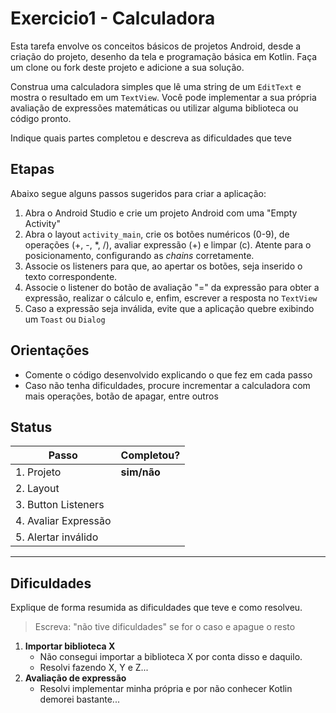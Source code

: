# Exercicio1 - Calculadora

Esta tarefa envolve os conceitos básicos de projetos Android, desde a criação do projeto, desenho da tela e programação básica em Kotlin. Faça um clone ou fork deste projeto e adicione a sua solução.

Construa uma calculadora simples que lê uma string de um `EditText` e mostra o resultado em um `TextView`. Você pode implementar a sua própria avaliação de expressões matemáticas ou utilizar alguma biblioteca ou código pronto.

Indique quais partes completou e descreva as dificuldades que teve

## Etapas

Abaixo segue alguns passos sugeridos para criar a aplicação:

1. Abra o Android Studio e crie um projeto Android com uma "Empty Activity"
2. Abra o layout `activity_main`, crie os botões numéricos (0-9), de operações (+, -, *, /), avaliar expressão (+) e limpar (c). Atente para o posicionamento, configurando as _chains_  corretamente.
3. Associe os listeners para que, ao apertar os botões, seja inserido o texto correspondente.
4. Associe o listener do botão de avaliação "=" da expressão para obter a expressão, realizar o cálculo e, enfim, escrever a resposta no `TextView`
5. Caso a expressão seja inválida, evite que a aplicação quebre exibindo um `Toast` ou `Dialog`

## Orientações

- Comente o código desenvolvido explicando o que fez em cada passo
- Caso não tenha dificuldades, procure incrementar a calculadora com mais operações, botão de apagar, entre outros

## Status

| Passo | Completou? |
| ----- | ---------- |
|   1. Projeto            | **sim/não** |
|   2. Layout             |            |
|   3. Button Listeners   |            |
|   4. Avaliar Expressão  |            |
|   5. Alertar inválido   |            |

----------
## Dificuldades

Explique de forma resumida as dificuldades que teve e como resolveu.

> Escreva: "não tive dificuldades" se for o caso e apague o resto

1. **Importar biblioteca X**
   - Não consegui importar a biblioteca X por conta disso e daquilo.
   - Resolvi fazendo X, Y e Z...
2. **Avaliação de expressão**
   - Resolvi implementar minha própria e por não conhecer Kotlin demorei bastante...
